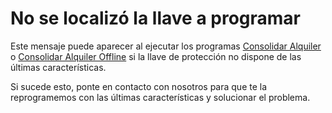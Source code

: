 # No se localizó la llave a programar

Este mensaje puede aparecer al ejecutar los programas [Consolidar Alquiler](../programas-relacionados-con-licencias-y-llaves-de-proteccion/consolidar-alquiler.md) o [Consolidar Alquiler Offline](../programas-relacionados-con-licencias-y-llaves-de-proteccion/consolidar-alquiler-offline/) si la llave de protección no dispone de las últimas características.

Si sucede esto, ponte en contacto con nosotros para que te la reprogramemos con las últimas características y solucionar el problema.
